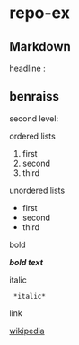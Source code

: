 
# repo-ex

## Markdown

headline :

## benraiss

second level:

ordered lists

1. first
2. second
3. third

unordered lists

- first
- second
- third

bold

  ***bold text***

  italic

     *italic*

link


[wikipedia](https://www.wikipedia.org/)
